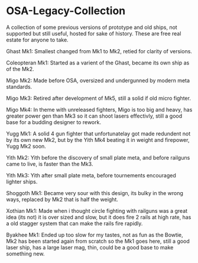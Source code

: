 # OSA-Legacy-Collection
A collection of some previous versions of prototype and old ships, not supported but still useful, hosted for sake of history. These are free real estate for anyone to take.

Ghast Mk1: Smallest changed from Mk1 to Mk2, retied for clarity of versions.

Coleopteran Mk1: Started as a varient of the Ghast, became its own ship as of the Mk2.

Migo Mk2: Made before OSA, oversized and undergunned by modern meta standards.

Migo Mk3: Retired after development of Mk5, still a solid if old micro fighter.

Migo Mk4: In theme with unreleased fighters, Migo is too big and heavy, has greater power gen than Mk3 so it can shoot lasers effectivly, still a good base for a budding designer to rework.

Yugg Mk1: A solid 4 gun fighter that unfortunatelay got made redundent not by its own new Mk2, but by the Yith Mk4 beating it in weight and firepower, Yugg Mk2 soon.

Yith Mk2: Yith before the discovery of small plate meta, and before railguns came to live, is faster than the Mk3.

Yith Mk3: Yith after small plate meta, before tournements encouraged lighter ships.

Shoggoth Mk1: Became very sour with this design, its bulky in the wrong ways, replaced by Mk2 that is half the weight.

Xothian Mk1: Made when i thought circle fighting with railguns was a great idea (its not) it is over sized and slow, but it does fire 2 rails at high rate, has a old stagger system that can make the rails fire rapidly.

Byakhee Mk1: Ended up too slow for my tastes, not as fun as the Bowtie, Mk2 has been started again from scratch so the Mk1 goes here, still a good laser ship, has a large laser mag, thin, could be a good base to make something new.
